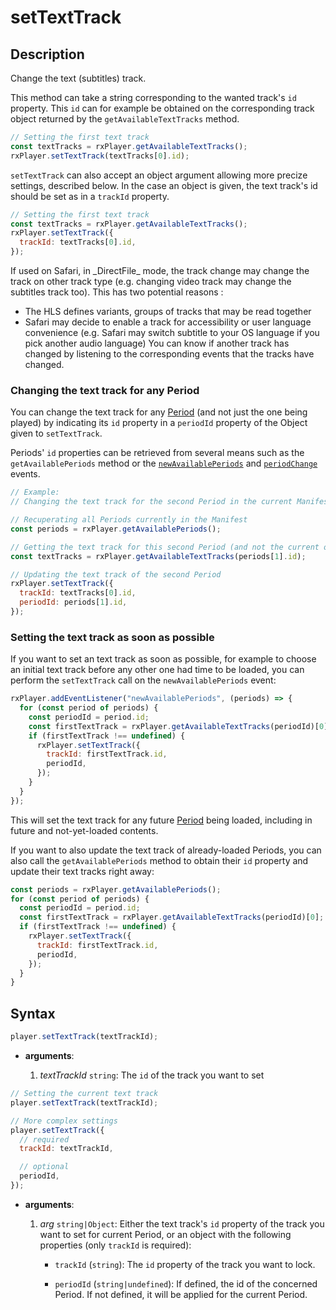 # setTextTrack

## Description

Change the text (subtitles) track.

This method can take a string corresponding to the wanted track's `id` property.
This `id` can for example be obtained on the corresponding track object returned
by the `getAvailableTextTracks` method.

```js
// Setting the first text track
const textTracks = rxPlayer.getAvailableTextTracks();
rxPlayer.setTextTrack(textTracks[0].id);
```

`setTextTrack` can also accept an object argument allowing more precize
settings, described below.
In the case an object is given, the text track's id should be set as in a
`trackId` property.

```js
// Setting the first text track
const textTracks = rxPlayer.getAvailableTextTracks();
rxPlayer.setTextTrack({
  trackId: textTracks[0].id,
});
```

<div class="warning">
If used on Safari, in _DirectFile_ mode, the track change may change
the track on other track type (e.g. changing video track may change the
subtitles track too).
This has two potential reasons :

<ul>
  <li>The HLS defines variants, groups of tracks that may be read together</li>
  <li>Safari may decide to enable a track for accessibility or user language
  convenience (e.g. Safari may switch subtitle to your OS language if you pick
  another audio language)
  You can know if another track has changed by listening to the corresponding
  events that the tracks have changed.</li>
</ul>
</div>

### Changing the text track for any Period

You can change the text track for any
[Period](../../Getting_Started/Glossary.md#period) (and not just the one being
played) by indicating its `id` property in a `periodId` property of the Object
given to `setTextTrack`.

Periods' `id` properties can be retrieved from several means such as the
`getAvailablePeriods` method or the
[`newAvailablePeriods`](../Player_Events.md#newavailableperiods) and
[`periodChange`](../Player_Events.md#periodchange) events.

```js
// Example:
// Changing the text track for the second Period in the current Manifest

// Recuperating all Periods currently in the Manifest
const periods = rxPlayer.getAvailablePeriods();

// Getting the text track for this second Period (and not the current one):
const textTracks = rxPlayer.getAvailableTextTracks(periods[1].id);

// Updating the text track of the second Period
rxPlayer.setTextTrack({
  trackId: textTracks[0].id,
  periodId: periods[1].id,
});
```

### Setting the text track as soon as possible

If you want to set an text track as soon as possible, for example to choose an
initial text track before any other one had time to be loaded, you can
perform the `setTextTrack` call on the `newAvailablePeriods` event:

```js
rxPlayer.addEventListener("newAvailablePeriods", (periods) => {
  for (const period of periods) {
    const periodId = period.id;
    const firstTextTrack = rxPlayer.getAvailableTextTracks(periodId)[0];
    if (firstTextTrack !== undefined) {
      rxPlayer.setTextTrack({
        trackId: firstTextTrack.id,
        periodId,
      });
    }
  }
});
```

This will set the text track for any future
[Period](../../Getting_Started/Glossary.md#period) being loaded, including in
future and not-yet-loaded contents.

If you want to also update the text track of already-loaded Periods, you can
also call the `getAvailablePeriods` method to obtain their `id` property and
update their text tracks right away:

```js
const periods = rxPlayer.getAvailablePeriods();
for (const period of periods) {
  const periodId = period.id;
  const firstTextTrack = rxPlayer.getAvailableTextTracks(periodId)[0];
  if (firstTextTrack !== undefined) {
    rxPlayer.setTextTrack({
      trackId: firstTextTrack.id,
      periodId,
    });
  }
}
```

## Syntax

```js
player.setTextTrack(textTrackId);
```

- **arguments**:

  1.  _textTrackId_ `string`: The `id` of the track you want to set

```js
// Setting the current text track
player.setTextTrack(textTrackId);

// More complex settings
player.setTextTrack({
  // required
  trackId: textTrackId,

  // optional
  periodId,
});
```

- **arguments**:

  1.  _arg_ `string|Object`: Either the text track's `id` property of the
      track you want to set for current Period, or an object with the following
      properties (only `trackId` is required):

      - `trackId` (`string`): The `id` property of the track you want to lock.

      - `periodId` (`string|undefined`): If defined, the id of the concerned
        Period. If not defined, it will be applied for the current Period.
